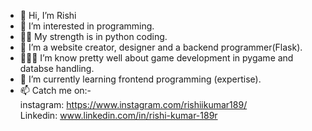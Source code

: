 - 👋 Hi, I’m Rishi
- 👀 I’m interested in programming.
- 💪🏻 My strength is in python coding.
- 🌱 I’m a website creator, designer and a backend programmer(Flask).
- 🙋🏻‍♂️ I’m know pretty well about game development in pygame and databse handling.
- 💞️ I’m currently learning frontend programming (expertise).
- 📫 Catch me on:-
<br> instagram: https://www.instagram.com/rishiikumar189/
<br> Linkedin: www.linkedin.com/in/rishi-kumar-189r

<!---
RishiiKr/RishiiKr is a ✨ special ✨ repository because its `README.md` (this file) appears on your GitHub profile.
You can click the Preview link to take a look at your changes.
--->
